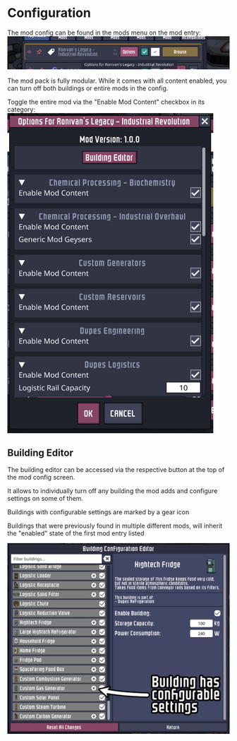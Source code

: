# Configuration

The mod config can be found in the mods menu on the mod entry:
![modconfiglocation](/assets/images/ui/modconfiglocation.png)

The mod pack is fully modular. While it comes with all content enabled, you can turn off both buildings or entire mods in the config.

Toggle the entire mod via the "Enable Mod Content" checkbox in its category:
![config preview](/assets/images/ui/configpreview.png)

## Building Editor

The building editor can be accessed via the respective button at the top of the mod config screen.

It allows to individually turn off any building the mod adds and configure settings on some of them.

Buildings with configurable settings are marked by a gear icon

Buildings that were previously found in multiple different mods, will inherit the "enabled" state of the first mod entry listed

![building editor](/assets/images/ui/buildingeditor.png)
